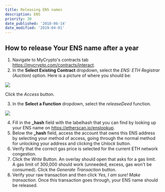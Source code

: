 ```yaml
---
title: Releasing ENS names
description: ENS
priority: 30
date_published: '2018-06-14'
date_modified: '2019-04-01'
---
```


## How to release Your ENS name after a year

1. Navigate to MyCrypto's contracts tab <https://mycrypto.com/contracts/interact>.
2. In the **Select Existing Contract** dropdown, select the *ENS: ETH Registrar (Auction)* option. Here is a picture of where you should be:

![](https://i.imgur.com/A8ZnIR2.jpg)

Click the *Access* button.

3. In the **Select a Function** dropdown, select the *releaseDeed* function.

![](https://i.imgur.com/myiGZNM.jpg)

4. Fill in the **\_hash** field with the labelhash that you can find by looking up your ENS name on <https://etherscan.io/enslookup>.
5. Below the **\_hash** field, access the account that owns this ENS address by selecting your method of access, going through the normal method for unlocking your address and clicking the *Unlock* button.
6. Verify that the correct gas price is selected for the current ETH network congestion.
7. Click the *Write* Button. An overlay should open that asks for a gas limit. A gas limit of 300,000 should work (unneeded, excess, gas won't be consumed). Click the *Generate Transaction* button.
8. Verify your raw transaction and then click *Yes, I am sure! Make transaction*. Once this transaction goes through, your ENS name should be released.
